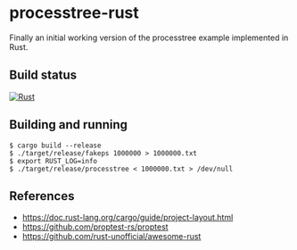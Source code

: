 # processtree-rust

Finally an initial working version of the processtree example implemented in Rust.

## Build status

[![Rust](https://github.com/lucproglangcourse/processtree-rust/actions/workflows/rust.yml/badge.svg)](https://github.com/lucproglangcourse/processtree-rust/actions/workflows/rust.yml)

## Building and running

```
$ cargo build --release
$ ./target/release/fakeps 1000000 > 1000000.txt
$ export RUST_LOG=info
$ ./target/release/processtree < 1000000.txt > /dev/null
```

## References

- https://doc.rust-lang.org/cargo/guide/project-layout.html
- https://github.com/proptest-rs/proptest
- https://github.com/rust-unofficial/awesome-rust
